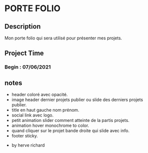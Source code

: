 # PORTE FOLIO

## Description 

Mon porte folio qui sera utilisé pour présenter mes projets.  

## Project Time

### Begin : 07/06/2021

## notes 

- header coloré avec opacité.
- image header dernier projets publier ou slide des derniers projets publier.
- title en haut gauche nom prénom.
- social link avec logo.
- petit animation slider comment atteinte de la partis projets.
- animation hover monochrome to color.
- quand cliquer sur le projet bande droite qui slide avec info. 
- footer sticky.

* by herve richard